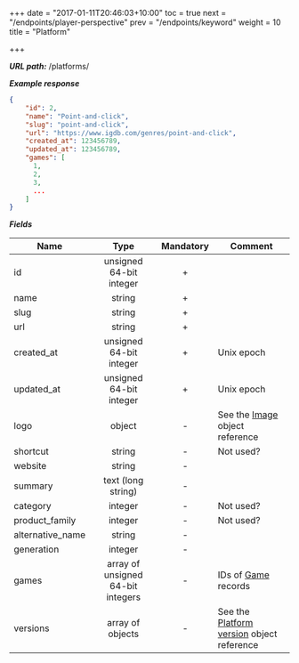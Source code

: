 +++
date = "2017-01-11T20:46:03+10:00"
toc = true
next = "/endpoints/player-perspective"
prev = "/endpoints/keyword"
weight = 10
title = "Platform"

+++

***URL path:*** /platforms/

***Example response***

```json
{
    "id": 2,
    "name": "Point-and-click",
    "slug": "point-and-click",
    "url": "https://www.igdb.com/genres/point-and-click",
    "created_at": 123456789,
    "updated_at": 123456789,
    "games": [
      1,
      2,
      3,
      ...
    ]
}
```

***Fields***

| Name             | Type                              | Mandatory | Comment |
| ---------------- |:---------------------------------:|:---------:| ------- |
| id               | unsigned 64-bit integer           |     +     ||
| name             | string                            |     +     ||
| slug             | string                            |     +     ||
| url              | string                            |     +     ||
| created_at       | unsigned 64-bit integer           |     +     | Unix epoch |
| updated_at       | unsigned 64-bit integer           |     +     | Unix epoch |
| logo             | object                            |     -     | See the [Image](../../misc-objects/image) object reference |
| shortcut         | string                            |     -     | Not used? |
| website          | string                            |     -     ||
| summary          | text (long string)                |     -     ||
| category         | integer                           |     -     | Not used? |
| product_family   | integer                           |     -     | Not used? |
| alternative_name | string                            |     -     ||
| generation       | integer                           |     -     ||
| games            | array of unsigned 64-bit integers |     -     | IDs of [Game](../game) records |
| versions         | array of objects                  |     -     | See the [Platform version](../../misc-objects/platform-version) object reference |
